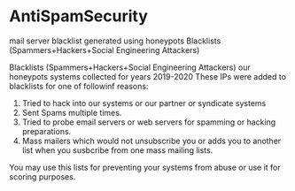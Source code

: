 # AntiSpamSecurity
mail server blacklist generated using honeypots
Blacklists (Spammers+Hackers+Social Engineering Attackers)

Blacklists (Spammers+Hackers+Social Engineering Attackers) our honeypots systems collected for years 2019-2020
These IPs  were added to blacklists for one of followinf reasons:
1. Tried to hack into our systems or our partner or syndicate systems
2. Sent Spams multiple times.
3. Tried to probe email servers or web servers for spamming or hacking preparations.
4. Mass mailers which would not unsubscribe you or adds you to another list when you susbcribe from one mass mailing lists.

You may use this lists for preventing your systems from abuse or use it for scoring purposes.

